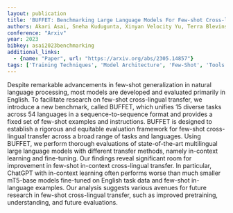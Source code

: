 ```yaml
---
layout: publication
title: 'BUFFET: Benchmarking Large Language Models For Few-shot Cross-lingual Transfer'
authors: Akari Asai, Sneha Kudugunta, Xinyan Velocity Yu, Terra Blevins, Hila Gonen, Machel Reid, Yulia Tsvetkov, Sebastian Ruder, Hannaneh Hajishirzi
conference: "Arxiv"
year: 2023
bibkey: asai2023benchmarking
additional_links:
  - {name: "Paper", url: "https://arxiv.org/abs/2305.14857"}
tags: ['Training Techniques', 'Model Architecture', 'Few-Shot', 'Tools', 'GPT', 'Pretraining Methods', 'Fine-Tuning', 'Prompting', 'In-Context Learning']
---
```

Despite remarkable advancements in few-shot generalization in natural
language processing, most models are developed and evaluated primarily in
English. To facilitate research on few-shot cross-lingual transfer, we
introduce a new benchmark, called BUFFET, which unifies 15 diverse tasks across
54 languages in a sequence-to-sequence format and provides a fixed set of
few-shot examples and instructions. BUFFET is designed to establish a rigorous
and equitable evaluation framework for few-shot cross-lingual transfer across a
broad range of tasks and languages. Using BUFFET, we perform thorough
evaluations of state-of-the-art multilingual large language models with
different transfer methods, namely in-context learning and fine-tuning. Our
findings reveal significant room for improvement in few-shot in-context
cross-lingual transfer. In particular, ChatGPT with in-context learning often
performs worse than much smaller mT5-base models fine-tuned on English task
data and few-shot in-language examples. Our analysis suggests various avenues
for future research in few-shot cross-lingual transfer, such as improved
pretraining, understanding, and future evaluations.
